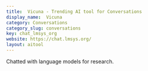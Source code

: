 ```yaml
---
title:  Vicuna - Trending AI tool for Conversations
display_name:  Vicuna
category: Conversations
category_slug: conversations
key: chat_lmsys_org
website: https://chat.lmsys.org/
layout: aitool
---
```


Chatted with language models for research.
